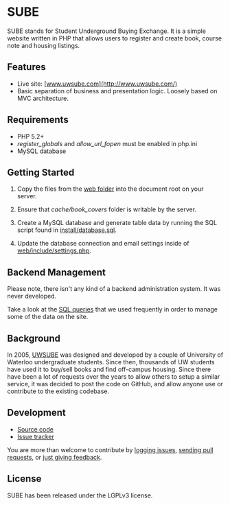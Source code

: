 SUBE
=======

SUBE stands for Student Underground Buying Exchange. It is a simple website written in PHP that allows users to register and create book, course note and housing listings.

Features
--------

  * Live site: [www.uwsube.com](http://www.uwsube.com/)
  * Basic separation of business and presentation logic. Loosely based on MVC architecture.

Requirements
--------

  * PHP 5.2+
  * *register_globals* and *allow_url_fopen* must be enabled in php.ini
  * MySQL database

Getting Started
--------

  1. Copy the files from the [web folder](https://github.com/andrejpavlovic/sube/tree/master/web) into the document root on your server.
  
  2. Ensure that *cache/book_covers* folder is writable by the server.
  
  3. Create a MySQL database and generate table data by running the SQL script found in [install/database.sql](https://github.com/andrejpavlovic/sube/blob/master/install/database.sql).
  
  4. Update the database connection and email settings inside of [web/include/settings.php](https://github.com/andrejpavlovic/sube/blob/master/web/include/settings.php).

Backend Management
--------

Please note, there isn't any kind of a backend administration system. It was never developed.

Take a look at the [SQL queries](https://github.com/andrejpavlovic/sube/blob/master/USEFUL_SQL_QUERIES.md) that we used frequently in order to manage some of the data on the site.

Background
--------

In 2005, [UWSUBE](http://www.uwsube.com/) was designed and developed by a couple of University of Waterloo undergraduate students. Since then, thousands of UW students have used it to buy/sell books and find off-campus housing. Since there have been a lot of requests over the years to allow others to setup a similar service, it was decided to post the code on GitHub, and allow anyone use or contribute to the existing codebase.

Development
--------

  * [Source code](https://github.com/andrejpavlovic/sube)
  * [Issue tracker](https://github.com/andrejpavlovic/sube/issues)

You are more than welcome to contribute by [logging issues](https://github.com/andrejpavlovic/sube/issues), [sending pull requests](http://help.github.com/send-pull-requests/), or [just giving feedback](mailto:andrej.pavlovic@pokret.org).

License
--------

SUBE has been released under the LGPLv3 license.
